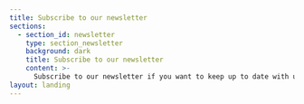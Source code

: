 ```yaml
---
title: Subscribe to our newsletter
sections:
  - section_id: newsletter
    type: section_newsletter
    background: dark
    title: Subscribe to our newsletter
    content: >-
      Subscribe to our newsletter if you want to keep up to date with upcoming Mentored Sprints events and community initiatives.
layout: landing
---
```


